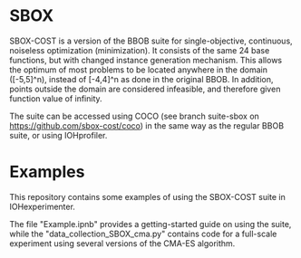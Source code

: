 # SBOX
SBOX-COST is a version of the BBOB suite for single-objective, continuous, noiseless optimization (minimization). It consists of the same 24 base functions, but with changed instance generation mechanism. This allows the optimum of most problems to be located anywhere in the domain ([-5,5]^n), instead of [-4,4]^n as done in the original BBOB. In addition, points outside the domain are considered infeasible, and therefore given function value of infinity. 

The suite can be accessed using COCO (see branch suite-sbox on https://github.com/sbox-cost/coco) in the same way as the regular BBOB suite, or using IOHprofiler. 

# Examples
This repository contains some examples of using the SBOX-COST suite in IOHexperimenter. 

The file "Example.ipnb" provides a getting-started guide on using the suite, while the "data_collection_SBOX_cma.py" contains code for a full-scale experiment using several versions of the CMA-ES algorithm.
